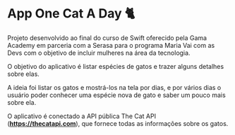 # App One Cat A Day 🐈

Projeto desenvolvido ao final do curso de Swift oferecido pela Gama Academy em parceria com a Serasa para o programa Maria Vai com as Devs com o objetivo de incluir mulheres na área da tecnologia.

O objetivo do aplicativo é listar espécies de gatos e trazer alguns detalhes sobre elas.

A ideia foi listar os gatos e mostrá-los na tela por dias, e por vários dias o usuário poder conhecer uma espécie nova de gato e saber um pouco mais sobre ela.

O aplicativo é conectado a API pública The Cat API (**https://thecatapi.com**), que fornece todas as informações sobre os gatos.

